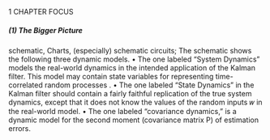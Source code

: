 1 CHAPTER FOCUS
##### (1) The Bigger Picture
schematic, Charts, (especially) schematic circuits;
The schematic shows the following three dynamic models.
• The one labeled “System Dynamics” models the real-world dynamics in the intended application of the Kalman filter. This model may contain state variables for representing time-correlated random processes .
• The one labeled “State Dynamics” in the Kalman filter should contain a fairly faithful replication of the true system dynamics, except that it does not know the values of the random inputs 𝑤 in the real-world model. 
• The one labeled “covariance dynamics,” is a dynamic model for the second moment (covariance matrix P) of estimation errors. 
